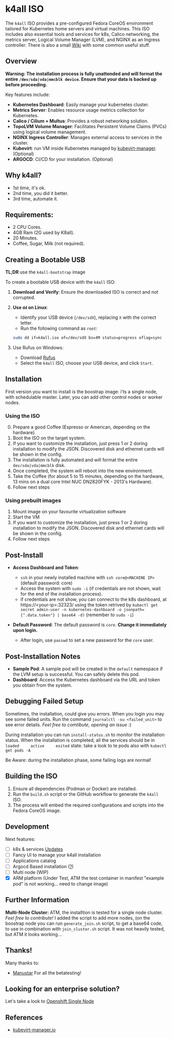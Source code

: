 # k4all ISO

The `k4all` ISO provides a pre-configured Fedora CoreOS environment tailored for Kubernetes home servers and virtual machines. This ISO includes also essential tools and services for k8s, Calico networking, the metrics server, Logical Volume Manager (LVM), and NGINX as an Ingress controller. There is also a small [Wiki](https://github.com/gpillon/k4all/wiki) with some common useful stuff.

## Overview

**Warning: The installation process is fully unattended and will format the entire `/dev/sda|vda|mmcblk device`. Ensure that your data is backed up before proceeding.**

Key features include:
- **Kubernetes Dashboard**: Easily manage your kubernetes cluster.
- **Metrics Server**: Enables resource usage metrics collection for Kubernetes.
- **Calico / Cilium + Multus**: Provides a robust networking solution.
- **TopoLVM Volume Manager**: Facilitates Persistent Volume Claims (PVCs) using logical volume management.
- **NGINX Ingress Controller**: Manages external access to services in the cluster.
- **Kubevirt**: run VM inside Kubernetes managed by [kubevirt-manager](https://kubevirt-manager.io/). (Optional)
- **ARGOCD**: CI/CD for your installation. (Optional)

## Why k4all?
- 1st time, it's ok.
- 2nd time, you did it better.
- 3rd time, automate it.

## Requirements:
- 2 CPU Cores.
- 4GB Ram (2G used by K8all).
- 20 Minutes.
- Coffee, Sugar, Milk (not required).

## Creating a Bootable USB
**TL;DR** use the `k4all-bootstrap` image

To create a bootable USB device with the `k4all` ISO:

1. **Download and Verify**: Ensure the downloaded ISO is correct and not corrupted.
2. **Use `dd` on Linux**:
   - Identify your USB device (`/dev/sdX`), replacing `X` with the correct letter.
   - Run the following command as `root`:

   ```bash
   sudo dd if=k4all.iso of=/dev/sdX bs=4M status=progress oflag=sync
   ```
3. Use Rufus on Windows:
   - Download [Rufus](https://rufus.ie/)
   - Select the `k4all` ISO, choose your USB device, and click `Start`.

## Installation
First version you want to install is the boostrap image: i'ts a single node, with schedulable master. Later, you can add other control nodes or worker nodes. 

### Using the ISO

0. Prepare a good Coffee (Espresso or American, depending on the hardware).
1. Boot the ISO on the target system.
2. If you want to customize the installation, just press 1 or 2 doring installation to modify the JSON. Discovered disk and ethernet cards will be shown in the config. 
3. The installation is fully automated and will format the entire `dev/sda|vda|mmcblk` disk.
4. Once completed, the system will reboot into the new environment.
5. Take the Coffee (for about 5 to 15 minutes, depending on the hardware, 13 mins on a dual core Intel NUC DN2820FYK - 2013's Hardware).
6. Follow next steps

### Using prebuilt images
1. Mount image on your favourite virtualization software
2. Start the VM
3. If you want to customize the installation, just press 1 or 2 doring installation to modify the JSON. Discovered disk and ethernet cards will be shown in the config. 
4. Follow next steps

## Post-Install
- **Access Dashboard and Token**:
  - `ssh` in your newly installed machine with `ssh core@<MACHINE IP>` (default password: core)
  - Access the system with `sudo -i` (if credentials are not shown, wait for the end of the installation process).
  - if credentials are not show, you can connect to the k8s dashboard, at https://\<your-ip\>:32323/ using the token retrived by `kubectl get secret admin-user -n kubernetes-dashboard -o jsonpath={".data.token"} | base64 -d)` (remember to `sudo -i`)

- **Default Password**: The default password is `core`. **Change it immediately upon login.**
  - After login, use `passwd` to set a new password for the `core` user.
## Post-Installation Notes

- **Sample Pod**: A sample pod will be created in the `default` namespace if the LVM setup is successful. You can safely delete this pod.
- **Dashboard**: Access the Kubernetes dashboard via the URL and token you obtain from the system.
   
## Debugging Failed Setup

Sometimes, the installation, could give you errors. When you login you may see some failed units. Run the command `journalctl -xu <failed_unit>` to see error details. _Feel free to comtibute, opening an issue_ :)

During installation you can run `install-status.sh` to monitor the installation status. When the installation is completed, all the services should be in `loaded     active     exited` state. take a look to te pods also with `kubectl get pods -A`

Be Aware: during the installation phase, some failing logs are normal! 

## Building the ISO

1. Ensure all dependencies (Podman or Docker) are installed.
2. Run the `build.sh` script or the GitHub workflow to generate the `k4all` ISO.
3. The process will embed the required configurations and scripts into the Fedora CoreOS image.

## Development
Next features:

- [ ] k8s & services [Updates](https://github.com/gpillon/k4all/wiki/Kubernetes-updates)
- [ ] Fancy UI to manage your k4all installation
- [ ] Applications catalog
- [ ] Argocd Based installation ([?](https://github.com/gpillon/k4all/issues/12))
- [ ] Multi node (WIP)
- [x] ARM platform (Under Test, ATM the test container in manifest "example pod" is not working... need to change image)

## Further Information

**Multi-Node Cluster:** ATM, the installtion is tested for a single node cluster. _Feel free to contribute!_
I added the script to add more nodes, (on the boostrap node you can run `generate_join.sh` script, to get a base64 code, to use in combination with `join_cluster.sh` script. It was not heavily tested, but ATM it looks working... 

## Thanks! 
Many thanks to:
 - [Manustar](https://github.com/manustars) For all the betatesting!

## Looking for an enterprise solution? 
Let's take a look to [Openshift Single Node](https://docs.openshift.com/container-platform/latest/installing/installing_sno/install-sno-installing-sno.html)

## References
 - [kubevirt-manager.io](https://kubevirt-manager.io/)
